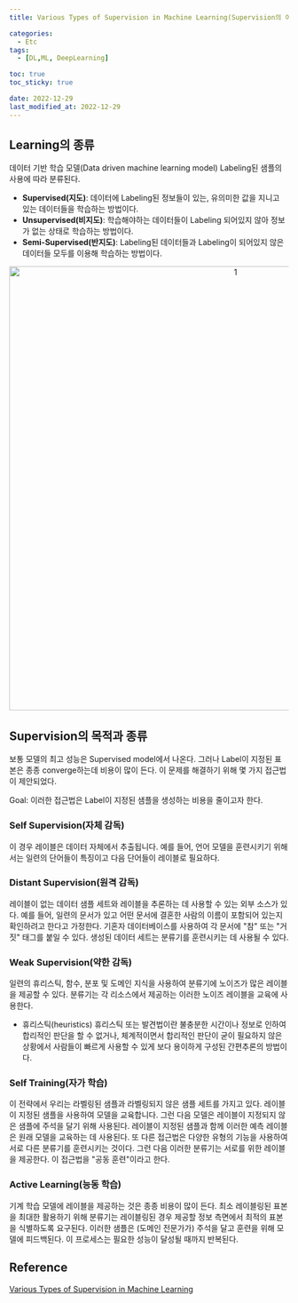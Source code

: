 ```yaml
---
title: Various Types of Supervision in Machine Learning(Supervision의 여러 종류)

categories:
  - Etc
tags:
  - [DL,ML, DeepLearning]

toc: true
toc_sticky: true

date: 2022-12-29
last_modified_at: 2022-12-29 
---
```


## Learning의 종류
데이터 기반 학습 모델(Data driven machine learning model)  Labeling된 샘플의 사용에 따라 분류된다.  
- **Supervised(지도)**: 데이터에 Labeling된 정보들이 있는, 유의미한 값을 지니고 있는 데이터들을 학습하는 방법이다.
- **Unsupervised(비지도)**: 학습해야하는 데이터들이 Labeling 되어있지 않아 정보가 없는 상태로 학습하는 방법이다.
- **Semi-Supervised(반지도)**: Labeling된 데이터들과 Labeling이 되어있지 않은 데이터들 모두를 이용해 학습하는 방법이다.

<p align="center">
<img width="800" alt="1" src="https://user-images.githubusercontent.com/111734605/209854306-a466af61-cf9b-4ee4-9a57-56f04c0dc847.png">
</p>

## Supervision의 목적과 종류

보통 모델의 최고 성능은 Supervised model에서 나온다. 그러나 Label이 지정된 표본은 종종 converge하는데 비용이 많이 든다.
이 문제를 해결하기 위해 몇 가지 접근법이 제안되었다.

Goal: 이러한 접근법은 Label이 지정된 샘플을 생성하는 비용을 줄이고자 한다.

### Self Supervision(자체 감독)  
이 경우 레이블은 데이터 자체에서 추출됩니다. 예를 들어, 언어 모델을 훈련시키기 위해서는 일련의 단어들이 특징이고 다음 단어들이 레이블로 필요하다.

### Distant Supervision(원격 감독)  
레이블이 없는 데이터 샘플 세트와 레이블을 추론하는 데 사용할 수 있는 외부 소스가 있다. 예를 들어, 일련의 문서가 있고 어떤 문서에 결혼한 사람의 이름이 포함되어 있는지 
확인하려고 한다고 가정한다. 기혼자 데이터베이스를 사용하여 각 문서에 "참" 또는 "거짓" 태그를 붙일 수 있다. 생성된 데이터 세트는 분류기를 훈련시키는 데 사용될 수 있다.

### Weak Supervision(약한 감독)
일련의 휴리스틱, 함수, 분포 및 도메인 지식을 사용하여 분류기에 노이즈가 많은 레이블을 제공할 수 있다. 분류기는 각 리소스에서 제공하는 이러한 노이즈 레이블을 교육에 사용한다. 
- 휴리스틱(heuristics)
  휴리스틱 또는 발견법이란 불충분한 시간이나 정보로 인하여 합리적인 판단을 할 수 없거나, 체계적이면서 합리적인 판단이 굳이 필요하지 않은 상황에서 사람들이 빠르게 사용할 수 
  있게 보다 용이하게 구성된 간편추론의 방법이다.

### Self Training(자가 학습)
이 전략에서 우리는 라벨링된 샘플과 라벨링되지 않은 샘플 세트를 가지고 있다. 레이블이 지정된 샘플을 사용하여 모델을 교육합니다. 그런 다음 모델은 레이블이 지정되지 않은 샘플에 
주석을 달기 위해 사용된다. 레이블이 지정된 샘플과 함께 이러한 예측 레이블은 원래 모델을 교육하는 데 사용된다. 또 다른 접근법은 다양한 유형의 기능을 사용하여 서로 다른 분류기를 
훈련시키는 것이다. 그런 다음 이러한 분류기는 서로를 위한 레이블을 제공한다. 이 접근법을 "공동 훈련"이라고 한다.

### Active Learning(능동 학습)
기계 학습 모델에 레이블을 제공하는 것은 종종 비용이 많이 든다. 최소 레이블링된 표본을 최대한 활용하기 위해 분류기는 레이블링된 경우 제공할 정보 측면에서 최적의 표본을 식별하도록 
요구된다. 이러한 샘플은 (도메인 전문가가) 주석을 달고 훈련을 위해 모델에 피드백된다. 이 프로세스는 필요한 성능이 달성될 때까지 반복된다.

## Reference
[Various Types of Supervision in Machine Learning](https://medium.com/@behnamsabeti/various-types-of-supervision-in-machine-learning-c7f32c190fbe)
